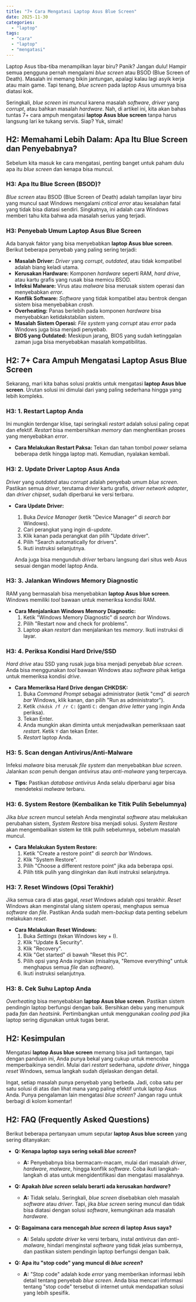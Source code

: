 ```yaml
---
title: "7+ Cara Mengatasi Laptop Asus Blue Screen"
date: 2025-11-30
categories: 
  - "laptop"
tags: 
  - "cara"
  - "laptop"
  - "mengatasi"
---
```


Laptop Asus tiba-tiba menampilkan layar biru? Panik? Jangan dulu! Hampir semua pengguna pernah mengalami _blue screen_ atau BSOD (Blue Screen of Death). Masalah ini memang bikin jantungan, apalagi kalau lagi asyik kerja atau main game. Tapi tenang, _blue screen_ pada laptop Asus umumnya bisa diatasi kok.

Seringkali, _blue screen_ ini muncul karena masalah _software_, _driver_ yang _corrupt_, atau bahkan masalah _hardware_. Nah, di artikel ini, kita akan bahas tuntas 7+ cara ampuh mengatasi **laptop Asus blue screen** tanpa harus langsung lari ke tukang servis. Siap? Yuk, simak!

## H2: Memahami Lebih Dalam: Apa Itu Blue Screen dan Penyebabnya?

Sebelum kita masuk ke cara mengatasi, penting banget untuk paham dulu apa itu _blue screen_ dan kenapa bisa muncul.

### H3: Apa Itu Blue Screen (BSOD)?

_Blue screen_ atau BSOD (Blue Screen of Death) adalah tampilan layar biru yang muncul saat Windows mengalami _critical error_ atau kesalahan fatal yang tidak bisa diatasi sendiri. Singkatnya, ini adalah cara Windows memberi tahu kita bahwa ada masalah serius yang terjadi.

### H3: Penyebab Umum Laptop Asus Blue Screen

Ada banyak faktor yang bisa menyebabkan **laptop Asus blue screen**. Berikut beberapa penyebab yang paling sering terjadi:

- **Masalah Driver:** _Driver_ yang _corrupt_, _outdated_, atau tidak kompatibel adalah biang keladi utama.
- **Kerusakan Hardware:** Komponen _hardware_ seperti RAM, _hard drive_, atau kartu grafis yang rusak bisa memicu BSOD.
- **Infeksi Malware:** Virus atau _malware_ bisa merusak sistem operasi dan menyebabkan _error_.
- **Konflik Software:** _Software_ yang tidak kompatibel atau bentrok dengan sistem bisa menyebabkan _crash_.
- **Overheating:** Panas berlebih pada komponen _hardware_ bisa menyebabkan ketidakstabilan sistem.
- **Masalah Sistem Operasi:** _File system_ yang _corrupt_ atau _error_ pada Windows juga bisa menjadi penyebab.
- **BIOS yang Outdated:** Meskipun jarang, BIOS yang sudah ketinggalan zaman juga bisa menyebabkan masalah kompatibilitas.

## H2: 7+ Cara Ampuh Mengatasi Laptop Asus Blue Screen

Sekarang, mari kita bahas solusi praktis untuk mengatasi **laptop Asus blue screen**. Urutan solusi ini dimulai dari yang paling sederhana hingga yang lebih kompleks.

### H3: 1. Restart Laptop Anda

Ini mungkin terdengar klise, tapi seringkali _restart_ adalah solusi paling cepat dan efektif. _Restart_ bisa membersihkan _memory_ dan menghentikan proses yang menyebabkan _error_.

- **Cara Melakukan Restart Paksa:** Tekan dan tahan tombol _power_ selama beberapa detik hingga laptop mati. Kemudian, nyalakan kembali.

### H3: 2. Update Driver Laptop Asus Anda

_Driver_ yang _outdated_ atau _corrupt_ adalah penyebab umum _blue screen_. Pastikan semua _driver_, terutama _driver_ kartu grafis, _driver_ _network adapter_, dan _driver_ _chipset_, sudah diperbarui ke versi terbaru.

- **Cara Update Driver:**
    
    1. Buka _Device Manager_ (ketik "Device Manager" di _search bar_ Windows).
    2. Cari perangkat yang ingin di-_update_.
    3. Klik kanan pada perangkat dan pilih "Update driver".
    4. Pilih "Search automatically for drivers".
    5. Ikuti instruksi selanjutnya.
    
    Anda juga bisa mengunduh _driver_ terbaru langsung dari situs web Asus sesuai dengan model laptop Anda.
    

### H3: 3. Jalankan Windows Memory Diagnostic

RAM yang bermasalah bisa menyebabkan **laptop Asus blue screen**. Windows memiliki _tool_ bawaan untuk memeriksa kondisi RAM.

- **Cara Menjalankan Windows Memory Diagnostic:**
    1. Ketik "Windows Memory Diagnostic" di _search bar_ Windows.
    2. Pilih "Restart now and check for problems".
    3. Laptop akan _restart_ dan menjalankan tes _memory_. Ikuti instruksi di layar.

### H3: 4. Periksa Kondisi Hard Drive/SSD

_Hard drive_ atau SSD yang rusak juga bisa menjadi penyebab _blue screen_. Anda bisa menggunakan _tool_ bawaan Windows atau _software_ pihak ketiga untuk memeriksa kondisi _drive_.

- **Cara Memeriksa Hard Drive dengan CHKDSK:**
    1. Buka _Command Prompt_ sebagai administrator (ketik "cmd" di _search bar_ Windows, klik kanan, dan pilih "Run as administrator").
    2. Ketik `chkdsk /f /r C:` (ganti `C:` dengan _drive letter_ yang ingin Anda periksa).
    3. Tekan Enter.
    4. Anda mungkin akan diminta untuk menjadwalkan pemeriksaan saat _restart_. Ketik `Y` dan tekan Enter.
    5. _Restart_ laptop Anda.

### H3: 5. Scan dengan Antivirus/Anti-Malware

Infeksi _malware_ bisa merusak _file system_ dan menyebabkan _blue screen_. Jalankan _scan_ penuh dengan _antivirus_ atau _anti-malware_ yang terpercaya.

- **Tips:** Pastikan _database antivirus_ Anda selalu diperbarui agar bisa mendeteksi _malware_ terbaru.

### H3: 6. System Restore (Kembalikan ke Titik Pulih Sebelumnya)

Jika _blue screen_ muncul setelah Anda menginstal _software_ atau melakukan perubahan sistem, _System Restore_ bisa menjadi solusi. _System Restore_ akan mengembalikan sistem ke titik pulih sebelumnya, sebelum masalah muncul.

- **Cara Melakukan System Restore:**
    1. Ketik "Create a restore point" di _search bar_ Windows.
    2. Klik "System Restore".
    3. Pilih "Choose a different restore point" jika ada beberapa opsi.
    4. Pilih titik pulih yang diinginkan dan ikuti instruksi selanjutnya.

### H3: 7. Reset Windows (Opsi Terakhir)

Jika semua cara di atas gagal, _reset_ Windows adalah opsi terakhir. _Reset_ Windows akan menginstal ulang sistem operasi, menghapus semua _software_ dan _file_. Pastikan Anda sudah mem-_backup_ data penting sebelum melakukan _reset_.

- **Cara Melakukan Reset Windows:**
    1. Buka _Settings_ (tekan Windows key + I).
    2. Klik "Update & Security".
    3. Klik "Recovery".
    4. Klik "Get started" di bawah "Reset this PC".
    5. Pilih opsi yang Anda inginkan (misalnya, "Remove everything" untuk menghapus semua _file_ dan _software_).
    6. Ikuti instruksi selanjutnya.

### H3: 8. Cek Suhu Laptop Anda

_Overheating_ bisa menyebabkan **laptop Asus blue screen**. Pastikan sistem pendingin laptop berfungsi dengan baik. Bersihkan debu yang menumpuk pada _fan_ dan _heatsink_. Pertimbangkan untuk menggunakan _cooling pad_ jika laptop sering digunakan untuk tugas berat.

## H2: Kesimpulan

Mengatasi **laptop Asus blue screen** memang bisa jadi tantangan, tapi dengan panduan ini, Anda punya bekal yang cukup untuk mencoba memperbaikinya sendiri. Mulai dari _restart_ sederhana, _update driver_, hingga _reset_ Windows, semua langkah sudah dijelaskan dengan detail.

Ingat, setiap masalah punya penyebab yang berbeda. Jadi, coba satu per satu solusi di atas dan lihat mana yang paling efektif untuk laptop Asus Anda. Punya pengalaman lain mengatasi _blue screen_? Jangan ragu untuk berbagi di kolom komentar!

## H2: FAQ (Frequently Asked Questions)

Berikut beberapa pertanyaan umum seputar **laptop Asus blue screen** yang sering ditanyakan:

- **Q: Kenapa laptop saya sering sekali _blue screen_?**
    
    - **A:** Penyebabnya bisa bermacam-macam, mulai dari masalah _driver_, _hardware_, _malware_, hingga konflik _software_. Coba ikuti langkah-langkah di atas untuk mengidentifikasi dan mengatasi masalahnya.
- **Q: Apakah _blue screen_ selalu berarti ada kerusakan _hardware_?**
    
    - **A:** Tidak selalu. Seringkali, _blue screen_ disebabkan oleh masalah _software_ atau _driver_. Tapi, jika _blue screen_ sering muncul dan tidak bisa diatasi dengan solusi _software_, kemungkinan ada masalah _hardware_.
- **Q: Bagaimana cara mencegah _blue screen_ di laptop Asus saya?**
    
    - **A:** Selalu _update driver_ ke versi terbaru, instal _antivirus_ dan _anti-malware_, hindari menginstal _software_ yang tidak jelas sumbernya, dan pastikan sistem pendingin laptop berfungsi dengan baik.
- **Q: Apa itu "stop code" yang muncul di _blue screen_?**
    
    - **A:** "Stop code" adalah kode _error_ yang memberikan informasi lebih detail tentang penyebab _blue screen_. Anda bisa mencari informasi tentang "stop code" tersebut di internet untuk mendapatkan solusi yang lebih spesifik.
